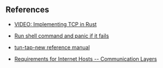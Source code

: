 
## References
- [VIDEO: Implementing TCP in Rust](https://www.youtube.com/watch?v=bzja9fQWzdA)

- [Run shell command and panic if it fails](https://github.com/vorner/tuntap/blob/master/examples/dump_iface.rs)

- [tun-tap-new reference manual](https://docs.rs/tun-tap-new/0.1.0/tun_tap_new/struct.Iface.html)

- [Requirements for Internet Hosts -- Communication Layers](https://tools.ietf.org/html/rfc1122)